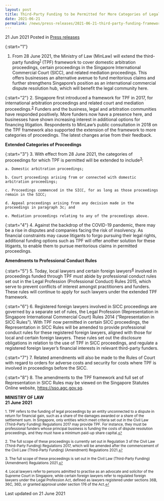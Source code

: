 ```yaml
---
layout: post
title: Third-Party Funding to be Permitted for More Categories of Legal Proceedings in Singapore
date: 2021-06-21
permalink: /news/press-releases/2021-06-21-third-party-funding-framework-permitted-for-more-categories-of-legal-preceedings-in-singapore/ 
---
```


21 Jun 2021 Posted in [Press releases](/news/press-releases)

{:start="1"}
1.	From 28 June 2021, the Ministry of Law (MinLaw) will extend the third-party funding<sup><a href="#fn1" id="ref1">1</a></sup> (TPF) framework to cover domestic arbitration proceedings, certain proceedings in the Singapore International Commercial Court (SICC), and related mediation proceedings. This offers businesses an alternative avenue to fund meritorious claims and further strengthens Singapore’s position as an international commercial dispute resolution hub, which will benefit the legal community here.

{:start="2"}
2.	Singapore first introduced a framework for TPF in 2017, for international arbitration proceedings and related court and mediation proceedings.<sup><a href="#fn2" id="ref2">2</a></sup> Funders and the business, legal and arbitration communities have responded positively. More funders now have a presence here, and businesses have shown increasing interest in additional options for financing litigation. Respondents to MinLaw’s public consultation in 2018 on the TPF framework also supported the extension of the framework to more categories of proceedings. The latest changes arise from their feedback.

**Extended Categories of Proceedings**

{:start="3"}
3.	With effect from 28 June 2021, the categories of proceedings for which TPF is permitted will be extended to include<sup><a href="#fn3" id="ref3">3</a></sup>:

    a. Domestic arbitration proceedings;
   
    b. Court proceedings arising from or connected with domestic arbitration proceedings;
   
    c. Proceedings commenced in the SICC, for as long as those proceedings remain in the SICC;
   
    d. Appeal proceedings arising from any decision made in the proceedings in paragraph 3c; and
   
    e. Mediation proceedings relating to any of the proceedings above.

{:start="4"}
4.	 Against the backdrop of the COVID-19 pandemic, there may be a rise in disputes and companies facing the risk of insolvency. As financial constraints may cause litigants to forgo pursuing their legal rights, additional funding options such as TPF will offer another solution for these litigants, to enable them to pursue meritorious claims in permitted proceedings.

**Amendments to Professional Conduct Rules**

{:start="5"}
5.	Today, local lawyers and certain foreign lawyers<sup><a href="#fn4" id="ref4">4</a></sup> involved in proceedings funded through TPF must abide by professional conduct rules set out in the Legal Profession (Professional Conduct) Rules 2015, which serve to prevent conflicts of interest amongst practitioners and funders. These rules will continue to apply for such lawyers under the extended TPF framework.

{:start="6"}
6.	Registered foreign lawyers involved in SICC proceedings are governed by a separate set of rules, the Legal Profession (Representation in Singapore International Commercial Court) Rules 2014 (“Representation in SICC Rules”). With TPF now permitted in certain SICC proceedings, the Representation in SICC Rules will be amended to provide professional conduct rules for these registered foreign lawyers, aligned with those for local and certain foreign lawyers. These rules set out the disclosure obligations in relation to the use of TPF in SICC proceedings, and regulate a registered foreign lawyer’s financial interests in relevant third-party funders.

{:start="7"}
7.	 Related amendments will also be made to the Rules of Court with regard to orders for adverse costs and security for costs where TPF is involved in proceedings before the SICC.

{:start="8"}
8.	 The amendments to the TPF framework and full set of Representation in SICC Rules may be viewed on the Singapore Statutes Online website, <a href="https://sso.agc.gov.sg" target="new">https://sso.agc.gov.sg</a>.

**MINISTRY OF LAW**<br>
**21 June 2021**

<p><sup id="fn1">1. TPF refers to the funding of legal proceedings by an entity unconnected to a dispute in return for financial gain, such as a share of the damages awarded or a share of the settlement sum. In Singapore, only entities which meet criteria set out in the Civil Law (Third-Party Funding) Regulations 2017 may provide TPF. For instance, they must be professional funders whose principal business is funding the costs of dispute resolution proceedings, and they must have a minimum paid-up share capital.<a href="#ref1" title="Jump back to footnote 1 in the text.">↩</a></sup></p>
<p><sup id="fn2">2. The full scope of these proceedings is currently set out in Regulation 3 of the Civil Law (Third-Party Funding) Regulations 2017, which will be amended after the commencement of the Civil Law (Third-Party Funding) (Amendment) Regulations 2021.<a href="#ref2" title="Jump back to footnote 2 in the text.">↩</a></sup></p>
<p><sup id="fn3">3. The full scope of these proceedings is set out in the Civil Law (Third-Party Funding) (Amendment) Regulations 2021.<a href="#ref3" title="Jump back to footnote 3 in the text.">↩</a></sup></p>
<p><sup id="fn4">4. Local lawyers refer to persons admitted to practise as an advocate and solicitor of the Supreme Court in Singapore, while certain foreign lawyers refer to regulated foreign lawyers under the Legal Profession Act, defined as lawyers registered under sections 36B, 36C, 36D, or granted approval under section 176 of the Act.<a href="#ref4" title="Jump back to footnote 4 in the text.">↩</a></sup></p>

<p class="right-side-updated">Last updated on 21 June 2021</p>
